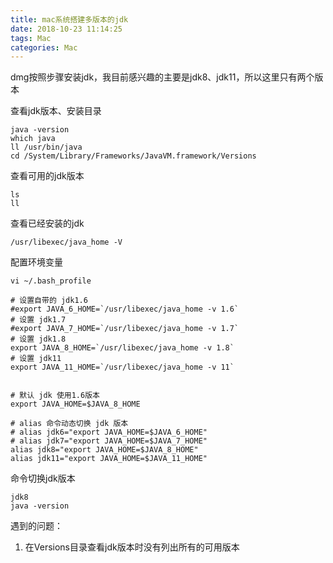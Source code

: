 ```yaml
---
title: mac系统搭建多版本的jdk
date: 2018-10-23 11:14:25
tags: Mac
categories: Mac
---
```


dmg按照步骤安装jdk，我目前感兴趣的主要是jdk8、jdk11，所以这里只有两个版本

<!-- more -->

查看jdk版本、安装目录

	java -version
	which java
	ll /usr/bin/java
	cd /System/Library/Frameworks/JavaVM.framework/Versions

查看可用的jdk版本

	ls
	ll

查看已经安装的jdk

	/usr/libexec/java_home -V

配置环境变量
	
	vi ~/.bash_profile

```
# 设置自带的 jdk1.6
#export JAVA_6_HOME=`/usr/libexec/java_home -v 1.6`
# 设置 jdk1.7
#export JAVA_7_HOME=`/usr/libexec/java_home -v 1.7`
# 设置 jdk1.8
export JAVA_8_HOME=`/usr/libexec/java_home -v 1.8`
# 设置 jdk11
export JAVA_11_HOME=`/usr/libexec/java_home -v 11`


# 默认 jdk 使用1.6版本
export JAVA_HOME=$JAVA_8_HOME

# alias 命令动态切换 jdk 版本
# alias jdk6="export JAVA_HOME=$JAVA_6_HOME"
# alias jdk7="export JAVA_HOME=$JAVA_7_HOME"
alias jdk8="export JAVA_HOME=$JAVA_8_HOME"
alias jdk11="export JAVA_HOME=$JAVA_11_HOME"

```

命令切换jdk版本

	jdk8
	java -version

遇到的问题：

1. 在Versions目录查看jdk版本时没有列出所有的可用版本